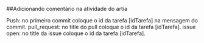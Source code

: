 ##Adicionando comentário na atividade do artia

Push: no primeiro commit coloque o id da tarefa [idTarefa] na mensagem do commit.
pull_request: no title do pull coloque o id da tarefa [idTarefa].
issue open: no title da issue coloque o id da tarefa [idTarefa].
